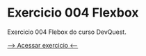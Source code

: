 # Exercicio 004 Flexbox
Exercicio 004 Flebox do curso DevQuest.

<a href="https://ericrdgs.github.io/Exercicio-004-Flexbox/"> --> Acessar exercicio <-- </a>
